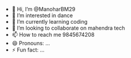 - 👋 Hi, I’m @ManoharBM29
- 👀 I’m interested in dance
- 🌱 I’m currently learning coding
- 💞️ I’m looking to collaborate on mahendra tech
- 📫 How to reach me 9845674208
- 😄 Pronouns: ...
- ⚡ Fun fact: ...

<!---
ManoharBM29/ManoharBM29 is a ✨ special ✨ repository because its `README.md` (this file) appears on your GitHub profile.
You can click the Preview link to take a look at your changes.
--->
